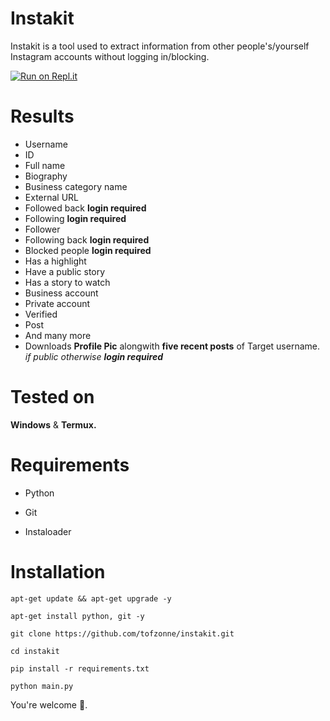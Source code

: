 # Instakit
Instakit is a tool used to extract information from other people's/yourself Instagram accounts without logging in/blocking.

[![Run on Repl.it](https://replit.com/badge/github/tofzonne/instakit)](https://replit.com/new/github/tofzonne/instakit)

# Results
* Username
* ID
* Full name
* Biography
* Business category name
* External URL
* Followed back **login required**
* Following **login required**
* Follower
* Following back **login required**
* Blocked people **login required**
* Has a highlight
* Have a public story
* Has a story to watch
* Business account
* Private account
* Verified
* Post
* And many more
* Downloads **Profile Pic** alongwith **five recent posts** of Target username. *if public otherwise **login required***
# Tested on
**Windows** & **Termux.**
# Requirements
- Python
- Git

- Instaloader
# Installation
```
apt-get update && apt-get upgrade -y
```
```
apt-get install python, git -y
```
```
git clone https://github.com/tofzonne/instakit.git
```

```
cd instakit
```
```
pip install -r requirements.txt
```
```
python main.py
```
You're welcome 🤗.
